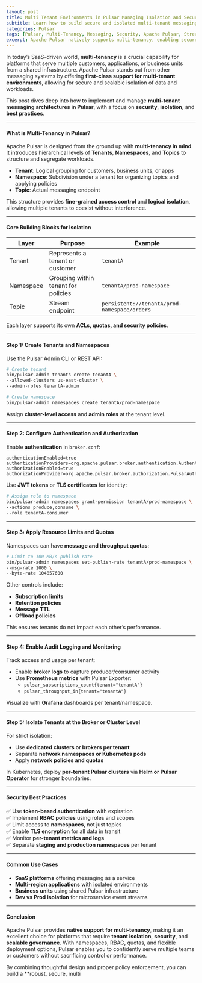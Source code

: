 ```yaml
---
layout: post
title: Multi Tenant Environments in Pulsar Managing Isolation and Security
subtitle: Learn how to build secure and isolated multi-tenant messaging systems using Apache Pulsar
categories: Pulsar
tags: [Pulsar, Multi-Tenancy, Messaging, Security, Apache Pulsar, Streaming Architecture, RBAC, Isolation]
excerpt: Apache Pulsar natively supports multi-tenancy, enabling secure isolation between tenants. This post explores best practices for tenant management, authentication, authorization, and namespace configuration.
---
```

In today’s SaaS-driven world, **multi-tenancy** is a crucial capability for platforms that serve multiple customers, applications, or business units from a shared infrastructure. Apache Pulsar stands out from other messaging systems by offering **first-class support for multi-tenant environments**, allowing for secure and scalable isolation of data and workloads.

This post dives deep into how to implement and manage **multi-tenant messaging architectures in Pulsar**, with a focus on **security**, **isolation**, and **best practices**.

---

#### What is Multi-Tenancy in Pulsar?

Apache Pulsar is designed from the ground up with **multi-tenancy in mind**. It introduces hierarchical levels of **Tenants**, **Namespaces**, and **Topics** to structure and segregate workloads.

- **Tenant**: Logical grouping for customers, business units, or apps
- **Namespace**: Subdivision under a tenant for organizing topics and applying policies
- **Topic**: Actual messaging endpoint

This structure provides **fine-grained access control** and **logical isolation**, allowing multiple tenants to coexist without interference.

---

#### Core Building Blocks for Isolation

| Layer        | Purpose                                  | Example                         |
|--------------|------------------------------------------|----------------------------------|
| Tenant       | Represents a tenant or customer          | `tenantA`                        |
| Namespace    | Grouping within tenant for policies      | `tenantA/prod-namespace`         |
| Topic        | Stream endpoint                          | `persistent://tenantA/prod-namespace/orders` |

Each layer supports its own **ACLs, quotas, and security policies**.

---

#### Step 1: Create Tenants and Namespaces

Use the Pulsar Admin CLI or REST API:

```bash
# Create tenant
bin/pulsar-admin tenants create tenantA \
--allowed-clusters us-east-cluster \
--admin-roles tenantA-admin

# Create namespace
bin/pulsar-admin namespaces create tenantA/prod-namespace
```

Assign **cluster-level access** and **admin roles** at the tenant level.

---

#### Step 2: Configure Authentication and Authorization

Enable **authentication** in `broker.conf`:

```properties
authenticationEnabled=true
authenticationProviders=org.apache.pulsar.broker.authentication.AuthenticationProviderToken
authorizationEnabled=true
authorizationProvider=org.apache.pulsar.broker.authorization.PulsarAuthorizationProvider
```

Use **JWT tokens** or **TLS certificates** for identity:

```bash
# Assign role to namespace
bin/pulsar-admin namespaces grant-permission tenantA/prod-namespace \
--actions produce,consume \
--role tenantA-consumer
```

---

#### Step 3: Apply Resource Limits and Quotas

Namespaces can have **message and throughput quotas**:

```bash
# Limit to 100 MB/s publish rate
bin/pulsar-admin namespaces set-publish-rate tenantA/prod-namespace \
--msg-rate 1000 \
--byte-rate 104857600
```

Other controls include:
- **Subscription limits**
- **Retention policies**
- **Message TTL**
- **Offload policies**

This ensures tenants do not impact each other’s performance.

---

#### Step 4: Enable Audit Logging and Monitoring

Track access and usage per tenant:
- Enable **broker logs** to capture producer/consumer activity
- Use **Prometheus metrics** with Pulsar Exporter:
  - `pulsar_subscriptions_count{tenant="tenantA"}`
  - `pulsar_throughput_in{tenant="tenantA"}`

Visualize with **Grafana** dashboards per tenant/namespace.

---

#### Step 5: Isolate Tenants at the Broker or Cluster Level

For strict isolation:
- Use **dedicated clusters or brokers per tenant**
- Separate **network namespaces or Kubernetes pods**
- Apply **network policies and quotas**

In Kubernetes, deploy **per-tenant Pulsar clusters** via **Helm or Pulsar Operator** for stronger boundaries.

---

#### Security Best Practices

✅ Use **token-based authentication** with expiration  
✅ Implement **RBAC policies** using roles and scopes  
✅ Limit access to **namespaces**, not just topics  
✅ Enable **TLS encryption** for all data in transit  
✅ Monitor **per-tenant metrics and logs**  
✅ Separate **staging and production namespaces** per tenant

---

#### Common Use Cases

- **SaaS platforms** offering messaging as a service
- **Multi-region applications** with isolated environments
- **Business units** using shared Pulsar infrastructure
- **Dev vs Prod isolation** for microservice event streams

---

#### Conclusion

Apache Pulsar provides **native support for multi-tenancy**, making it an excellent choice for platforms that require **tenant isolation**, **security**, and **scalable governance**. With namespaces, RBAC, quotas, and flexible deployment options, Pulsar enables you to confidently serve multiple teams or customers without sacrificing control or performance.

By combining thoughtful design and proper policy enforcement, you can build a **robust, secure, multi

